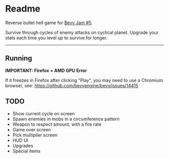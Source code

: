 # Readme

Reverse bullet hell game for [Bevy Jam #5](https://itch.io/jam/bevy-jam-5).

Survive through cycles of enemy attacks on cyclical planet. Upgrade your stats each time you level up to survive for
longer.

---

## Running

**IMPORTANT: Firefox + AMD GPU Error**

If it freezes in Firefox after clicking "Play", you may need to use a Chromium browser, see: https://github.com/bevyengine/bevy/issues/14415

## TODO

- Show current cycle on screen
- Spawn enemies in mobs in a circumference pattern
- Weapon to respect amount, with a fire rate
- Game over screen
- Pick multiplier screen
- HUD UI
- Upgrades
- Special items
